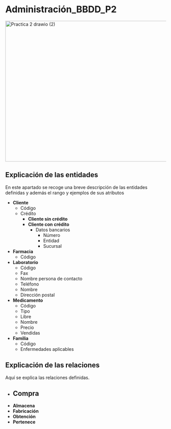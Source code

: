 # Administración_BBDD_P2
<img width="1090" height="441" alt="Practica 2 drawio (2)" src="https://github.com/user-attachments/assets/bb9fa12b-b814-4422-8ac4-2dea9d838651" />

## Explicación de las entidades
En este apartado se recoge una breve descripción de las entidades definidas y además el rango y ejemplos de sus atributos
- **Cliente**
  - Código
  - Crédito
    - **Cliente sin crédito**
    - **Cliente con crédito**
      - Datos bancarios
        - Número
        - Entidad
        - Sucursal
- **Farmacia**
  - Código
- **Laboratorio**
  - Código
  - Fax
  - Nombre persona de contacto
  - Teléfono
  - Nombre
  - Dirección postal
- **Medicamento**
  - Código
  - Tipo
  - Libre
  - Nombre
  - Precio
  - Vendidas
- **Familia**
  - Código
  - Enfermedades aplicables
## Explicación de las relaciones
Aquí se explica las relaciones definidas.
- **Compra**
  - 
- **Almacena**
- **Fabricación**
- **Obtención**
- **Pertenece**
